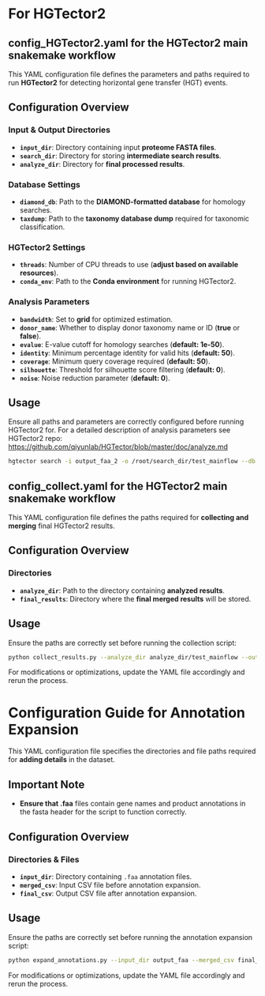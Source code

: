 # For HGTector2 


## config_HGTector2.yaml for the HGTector2 main snakemake workflow
This YAML configuration file defines the parameters and paths required to run **HGTector2** for detecting horizontal gene transfer (HGT) events.

## Configuration Overview

### Input & Output Directories
- **`input_dir`**: Directory containing input **proteome FASTA files**.
- **`search_dir`**: Directory for storing **intermediate search results**.
- **`analyze_dir`**: Directory for **final processed results**.

### Database Settings
- **`diamond_db`**: Path to the **DIAMOND-formatted database** for homology searches.
- **`taxdump`**: Path to the **taxonomy database dump** required for taxonomic classification.

### HGTector2 Settings
- **`threads`**: Number of CPU threads to use (**adjust based on available resources**).
- **`conda_env`**: Path to the **Conda environment** for running HGTector2.

### Analysis Parameters
- **`bandwidth`**: Set to **grid** for optimized estimation.
- **`donor_name`**: Whether to display donor taxonomy name or ID (**true** or **false**).
- **`evalue`**: E-value cutoff for homology searches (**default: 1e-50**).
- **`identity`**: Minimum percentage identity for valid hits (**default: 50**).
- **`coverage`**: Minimum query coverage required (**default: 50**).
- **`silhouette`**: Threshold for silhouette score filtering (**default: 0**).
- **`noise`**: Noise reduction parameter (**default: 0**).

## Usage
Ensure all paths and parameters are correctly configured before running HGTector2 for. For a detailed description of analysis parameters see HGTector2 repo: https://github.com/qiyunlab/HGTector/blob/master/doc/analyze.md

```bash
hgtector search -i output_faa_2 -o /root/search_dir/test_mainflow --db /root/database/diamond/db/db.dmnd --threads 7
```


## config_collect.yaml for the HGTector2 main snakemake workflow
This YAML configuration file defines the paths required for **collecting and merging** final HGTector2 results.

## Configuration Overview

### Directories
- **`analyze_dir`**: Path to the directory containing **analyzed results**.
- **`final_results`**: Directory where the **final merged results** will be stored.

## Usage
Ensure the paths are correctly set before running the collection script:

```bash
python collect_results.py --analyze_dir analyze_dir/test_mainflow --output final_results/final_test
```

For modifications or optimizations, update the YAML file accordingly and rerun the process.

# Configuration Guide for Annotation Expansion

This YAML configuration file specifies the directories and file paths required for **adding details** in the dataset.

## Important Note

- **Ensure that .faa** files contain gene names and product annotations in the fasta header for the script to function correctly.

## Configuration Overview

### Directories & Files

- **`input_dir`**: Directory containing `.faa` annotation files.
- **`merged_csv`**: Input CSV file before annotation expansion.
- **`final_csv`**: Output CSV file after annotation expansion.

## Usage

Ensure the paths are correctly set before running the annotation expansion script:

```bash
python expand_annotations.py --input_dir output_faa --merged_csv final_results/final_test/merged_results.csv --output final_results/final_test/final_output.csv
```

For modifications or optimizations, update the YAML file accordingly and rerun the process.








